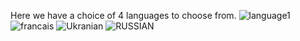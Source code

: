Here we have a choice of 4 languages to choose from.
![language1](https://user-images.githubusercontent.com/69690916/210128454-ea5616b1-90c5-4517-a4ab-22c0b203cbb6.PNG)
![francais](https://user-images.githubusercontent.com/69690916/210128466-28cc82cd-26f9-485a-ab93-97c19f66371f.PNG)
![Ukranian](https://user-images.githubusercontent.com/69690916/210128473-5c6657c1-ba7b-4f6f-8fa9-a4bb11ab09ab.PNG)
![RUSSIAN](https://user-images.githubusercontent.com/69690916/210128480-887359ae-a8d1-445d-94c6-0c2e5a22ece7.PNG)
